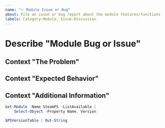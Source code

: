 ```yaml
---
name: "💥 Module Issue or Bug"
about: File an issue or bug report about the module features/functions themselves.
labels: Category-Module, Issue-Discussion
---
```


# Describe "Module Bug or Issue"

<!-- A clear and concise description of the problems you're encountering. -->

## Context "The Problem"

<!-- Describe the issue you're having, and what you're doing that seems to be triggering it. -->

## Context "Expected Behavior"

<!-- Describe or give examples of the behavior you _expected_ to see, but did not. -->

## Context "Additional Information"

<!-- Please run the below commands and include the output in the code block. -->

```powershell
Get-Module -Name SteamPS -ListAvailable |
    Select-Object -Property Name, Version

$PSVersionTable | Out-String
```

<!-- Add any other context or references you think would be helpful (existing unit tests, documentation, etc.) -->
